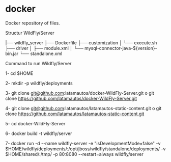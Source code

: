 # docker
Docker repository of files.

Structur WildFly/Server

 |── wildfly_server
    ├── Dockerfile
    ├── customization
    │   └── execute.sh
    ├── driver
    │   ├── module.xml
    │   └── mysql-connector-java-${version}-bin.jar
    └── standalone.xml


Command to run Wildfly/Server

1- cd $HOME

2- mkdir -p wildfly/deployments

3- git clone git@github.com:latamautos/docker-WildFly-Server.git
                          o
   git clone https://github.com/latamautos/docker-WildFly-Server.git

4- git clone git@github.com:latamautos/latamautos-static-content.git
			  o
   git clone https://github.com/latamautos/latamautos-static-content.git


5- cd docker-WildFly-Server

6- docker build -t wildfly/server

7- docker run -d  --name wildfly-server -e "isDevelopmentMode=false" -v $HOME/wildfly/deployments/:/opt/jboss/wildfly/standalone/deployments/  -v $HOME/shared/:/tmp/ -p 80:8080 --restart=always  wildfly/server
